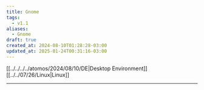 ```yaml
---
title: Gnome
tags:
  - v1.1
aliases:
  - Gnome
draft: true
created_at: 2024-08-10T01:28:28-03:00
updated_at: 2025-01-24T00:31:16-03:00
---
```

[[../../../../atomos/2024/08/10/DE|Desktop Environment]]
[[../../07/26/Linux|Linux]]


---

